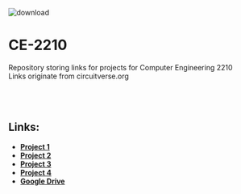 ![download](https://user-images.githubusercontent.com/91383782/211231498-984327c2-197a-4ed7-8b0d-a445f208aeb3.jpg)

# CE-2210
Repository storing links for projects for Computer Engineering 2210\
Links originate from circuitverse.org
<br/><br/>
<br/><br/>

## Links:
- __[Project 1](https://circuitverse.org/users/146420/projects/project-1-adam-camerer)__
- __[Project 2](https://circuitverse.org/users/146420/projects/project-2-comp_e-2210)__
- __[Project 3](https://circuitverse.org/users/146420/projects/project-3-05243716-7c98-4e23-8e2b-b13b062e279b)__
- __[Project 4](https://circuitverse.org/users/146420/projects/project-4-269b5180-ecf7-45af-99ae-332a2c17f865)__
- __[Google Drive](https://drive.google.com/drive/u/0/folders/1NTP_sLbNYM1Wa7nzxOGovmbsyr5CAHNY)__
